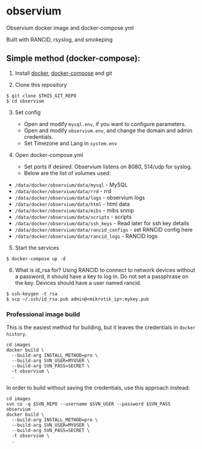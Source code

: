 # observium
Observium docker image and docker-compose.yml

Built with RANCID, rsyslog, and smokeping

## Simple method (docker-compose):
1. Install [docker](https://docs.docker.com/engine/installation/), [docker-compose](https://docs.docker.com/compose/install/) and git

2. Clone this repository
```
$ git clone $THIS_GIT_REPO
$ cd observium
```

3. Set config
      - Open and modify `mysql.env`, if you want to configure parameters.
      - Open and modify `observium.env`, and change the domain and admin credentials.
      - Set Timezone and Lang in `system.env`

4. Open docker-compose.yml
      - Set ports if desired. Observium listens on 8080, 514/udp for syslog.
      - Below are the list of volumes used:
- `/data/docker/observium/data/mysql` - MySQL
- `/data/docker/observium/data/rrd` - rrd
- `/data/docker/observium/data/logs` - observium logs
- `/data/docker/observium/data/html` - html data
- `/data/docker/observium/data/mibs` - mibs snmp
- `/data/docker/observium/data/scripts` - scripts
- `/data/docker/observium/data/ssh_keys` - Read later for ssh key details
- `/data/docker/observium/data/rancid_configs` - set RANCID config here
- `/data/docker/observium/data/rancid_logs` - RANCID logs

5. Start the services
```
$ docker-compose up -d
```

6. What is id_rsa for?
Using RANCID to connect to network devices without a password, it should have a
key to log in. Do not set a passphrase on the key. Devices should have a user
named rancid.
```
$ ssh-keygen -t rsa
$ scp ~/.ssh/id_rsa.pub admin@<mikrotik_ip>:mykey.pub
```

### Professional image build
This is the easiest method for building, but it leaves the credentials in
`docker history`.

```
cd images
docker build \
  --build-arg INSTALL_METHOD=pro \
  --build-arg SVN_USER=MYUSER \
  --build-arg SVN_PASS=SECRET \
  -t observium \
  .
```

In order to build without saving the credentials, use this approach instead:

```
cd images
svn co -q $SVN_REPO --username $SVN_USER --password $SVN_PASS observium
docker build \
  --build-arg INSTALL_METHOD=pro \
  --build-arg SVN_USER=MYUSER \
  --build-arg SVN_PASS=SECRET \
  -t observium \
  .
```
